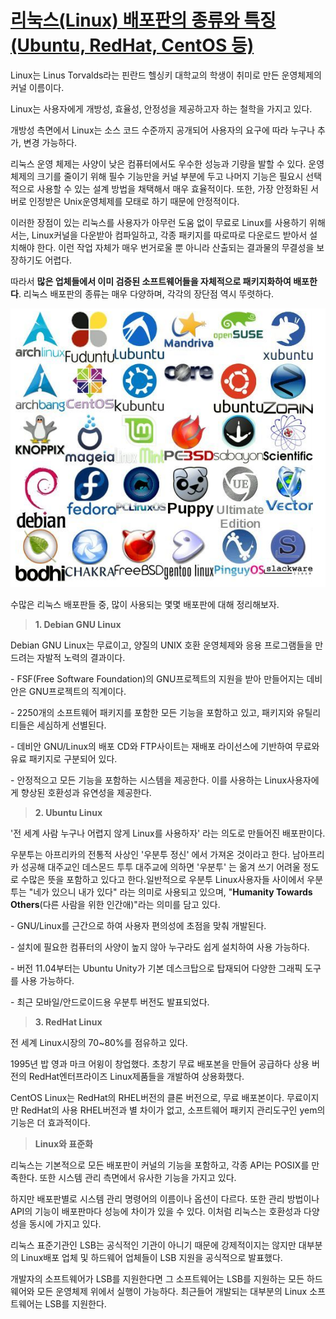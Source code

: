 # [리눅스(Linux) 배포판의 종류와 특징(Ubuntu, RedHat, CentOS 등)](https://www.leafcats.com/186)

Linux는 Linus Torvalds라는 핀란드 헬싱키 대학교의 학생이 취미로 만든 운영체제의 커널 이름이다.

Linux는 사용자에게 개방성, 효율성, 안정성을 제공하고자 하는 철학을 가지고 있다.

개방성 측면에서 Linux는 소스 코드 수준까지 공개되어 사용자의 요구에 따라 누구나 추가, 변경 가능하다. 

리눅스 운영 체제는 사양이 낮은 컴퓨터에서도 우수한 성능과 기량을 발할 수 있다. 운영체제의 크기를 줄이기 위해 필수 기능만을 커널 부분에 두고 나머지 기능은 필요시 선택적으로 사용할 수 있는 설계 방법을 채택해서 매우 효율적이다. 또한, 가장 안정화된 서버로 인정받은 Unix운영체제를 모태로 하기 때문에 안정적이다.



이러한 장점이 있는 리눅스를 사용자가 아무런 도움 없이 무료로 Linux를 사용하기 위해서는, Linux커널을 다운받아 컴파일하고, 각종 패키지를 따로따로 다운로드 받아서 설치해야 한다. 이런 작업 자체가 매우 번거로울 뿐 아니라 산출되는 결과물의 무결성을 보장하기도 어렵다.



따라서 **많은 업체들에서 이미 검증된 소프트웨어들을 자체적으로 패키지화하여 배포한다**. 리눅스 배포판의 종류는 매우 다양하며, 각각의 장단점 역시 뚜렷하다.



![img](Linux%EC%9D%98%20%EC%A2%85%EB%A5%98%EC%99%80%20%ED%8A%B9%EC%A7%95.assets/27012F3C59467E1402)





수많은 리눅스 배포판들 중, 많이 사용되는 몇몇 배포판에 대해 정리해보자.



> **1. Debian GNU Linux**



Debian GNU Linux는 무료이고, 양질의 UNIX 호환 운영체제와 응용 프로그램들을 만드려는 자발적 노력의 결과이다.

\- FSF(Free Software Foundation)의 GNU프로젝트의 지원을 받아 만들어지는 데비안은 GNU프로젝트의 직계이다.

\- 2250개의 소프트웨어 패키지를 포함한 모든 기능을 포함하고 있고, 패키지와 유틸리티들은 세심하게 선별된다. 

\- 데비안 GNU/Linux의 배포 CD와 FTP사이트는 재배포 라이선스에 기반하여 무료와 유료 패키지로 구분되어 있다.

\- 안정적으고 모든 기능을 포함하는 시스템을 제공한다. 이를 사용하는 Linux사용자에게 향상된 호환성과 유연성을 제공한다.



> **2. Ubuntu Linux**



'전 세계 사람 누구나 어렵지 않게 Linux를 사용하자' 라는 의도로 만들어진 배포판이다.

우분투는 아프리카의 전통적 사상인 '우분투 정신' 에서 가져온 것이라고 한다. 남아프리카 성공해 대주교인 데스몬드 투투 대주교에 의하면 '우분투' 는 옮겨 쓰기 어려울 정도로 수많은 뜻을 포함하고 있다고 한다.일반적으로 우분투 Linux사용자들 사이에서 우분투는 "네가 있으니 내가 있다" 라는 의미로 사용되고 있으며, "**Humanity Towards Others**(다른 사람을 위한 인간애)"라는 의미를 담고 있다.



\- GNU/Linux를 근간으로 하여 사용자 편의성에 초점을 맞춰 개발된다.

\- 설치에 필요한 컴퓨터의 사양이 높지 않아 누구라도 쉽게 설치하여 사용 가능하다.

\- 버전 11.04부터는 Ubuntu Unity가 기본 데스크탑으로 탑재되어 다양한 그래픽 도구를 사용 가능하다.

\- 최근 모바일/안드로이드용 우분투 버전도 발표되었다.



> **3. RedHat Linux**



전 세계 Linux시장의 70~80%를 점유하고 있다.

1995년 밥 영과 마크 어윙이 창업했다. 초창기 무료 배포본을 만들어 공급하다 상용 버전의 RedHat엔터프라이즈 Linux제품들을 개발하여 상용화했다.

CentOS Linux는 RedHat의 RHEL버전의 클론 버전으로, 무료 배포본이다. 무료이지만 RedHat의 사용 RHEL버전과 별 차이가 없고, 소프트웨어 패키지 관리도구인 yem의 기능은 더 효과적이다.





> **Linux와 표준화**



리눅스는 기본적으로 모든 배포판이 커널의 기능을 포함하고, 각종 API는 POSIX를 만족한다. 또한 시스템 관리 측면에서 유사한 기능을 가지고 있다.

하지만 배포판별로 시스템 관리 명령어의 이름이나 옵션이 다르다. 또한 관리 방법이나 API의 기능이 배포판마다 성능에 차이가 있을 수 있다. 이처럼 리눅스는 호환성과 다양성을 동시에 가지고 있다.

리눅스 표준기관인 LSB는 공식적인 기관이 아니기 때문에 강제적이지는 않지만 대부분의 Linux배포 업체 및 하드웨어 업체들이 LSB 지원을 공식적으로 발표했다.

개발자의 소프트웨어가 LSB를 지원한다면 그 소프트웨어는 LSB를 지원하는 모든 하드웨어와 모든 운영체제 위에서 실행이 가능하다. 최근들어 개발되는 대부분의 Linux 소프트웨어는 LSB를 지원한다.